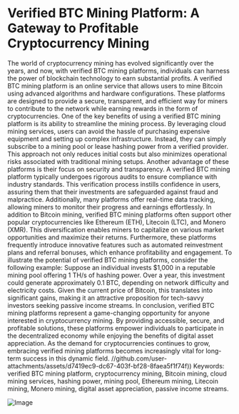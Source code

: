 # Verified BTC Mining Platform: A Gateway to Profitable Cryptocurrency Mining
The world of cryptocurrency mining has evolved significantly over the years, and now, with verified BTC mining platforms, individuals can harness the power of blockchain technology to earn substantial profits. A verified BTC mining platform is an online service that allows users to mine Bitcoin using advanced algorithms and hardware configurations. These platforms are designed to provide a secure, transparent, and efficient way for miners to contribute to the network while earning rewards in the form of cryptocurrencies.
One of the key benefits of using a verified BTC mining platform is its ability to streamline the mining process. By leveraging cloud mining services, users can avoid the hassle of purchasing expensive equipment and setting up complex infrastructure. Instead, they can simply subscribe to a mining pool or lease hashing power from a verified provider. This approach not only reduces initial costs but also minimizes operational risks associated with traditional mining setups.
Another advantage of these platforms is their focus on security and transparency. A verified BTC mining platform typically undergoes rigorous audits to ensure compliance with industry standards. This verification process instills confidence in users, assuring them that their investments are safeguarded against fraud and malpractice. Additionally, many platforms offer real-time data tracking, allowing miners to monitor their progress and earnings effortlessly.
In addition to Bitcoin mining, verified BTC mining platforms often support other popular cryptocurrencies like Ethereum (ETH), Litecoin (LTC), and Monero (XMR). This diversification enables miners to capitalize on various market opportunities and maximize their returns. Furthermore, these platforms frequently introduce innovative features such as automated reinvestment plans and referral bonuses, which enhance profitability and engagement.
To illustrate the potential of verified BTC mining platforms, consider the following example: Suppose an individual invests $1,000 in a reputable mining pool offering 1 TH/s of hashing power. Over a year, this investment could generate approximately 0.1 BTC, depending on network difficulty and electricity costs. Given the current price of Bitcoin, this translates into significant gains, making it an attractive proposition for tech-savvy investors seeking passive income streams.
In conclusion, verified BTC mining platforms represent a game-changing opportunity for anyone interested in cryptocurrency mining. By providing accessible, secure, and profitable solutions, these platforms empower individuals to participate in the decentralized economy while enjoying the benefits of digital asset appreciation. As the demand for cryptocurrencies continues to grow, embracing verified mining platforms becomes increasingly vital for long-term success in this dynamic field.
 //github.com/user-attachments/assets/d7419ec9-dc67-403f-bf28-8faea5f1f74f))
Keywords: verified BTC mining platform, cryptocurrency mining, Bitcoin mining, cloud mining services, hashing power, mining pool, Ethereum mining, Litecoin mining, Monero mining, digital asset appreciation, passive income streams.


![Image](https://github.com/user-attachments/assets/d7419ec9-dc67-403f-bf28-8faea5f1f74f)